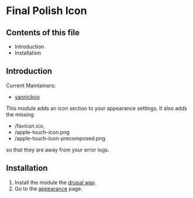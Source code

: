 # Final Polish Icon

## Contents of this file

* Introduction
* Installation

## Introduction

Current Maintainers:

* [yannickoo](http://drupal.org/user/531118)

This module adds an icon section to your appearance settings.
It also adds the missing

  * /favicon.ico,
  * /apple-touch-icon.png
  * /apple-touch-icon-precomposed.png

so that they are away from your error logs.

## Installation

1. Install the module the [drupal way].
2. Go to the [appearance] page.

[drupal way]: http://drupal.org/documentation/install/modules-themes/modules-7
[appearance]: /admin/appearance/settings

